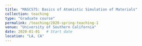 ```yaml
---
title: "MASC575: Basics of Atomistic Simulation of Materials"
collection: teaching
type: "Graduate course"
permalink: /teaching/2020-spring-teaching-1
venue: "University of Southern California"
date: 2020-01-01   # Start date
location: "LA, CA"
---
```


